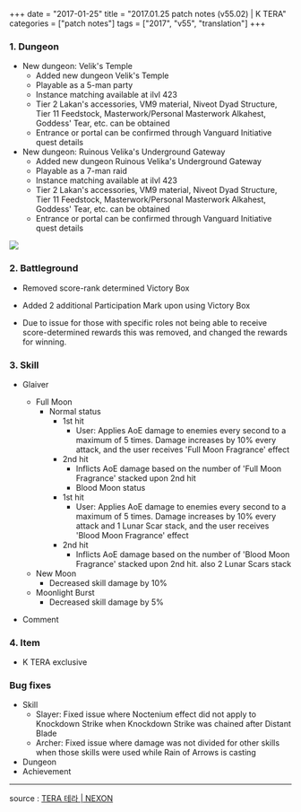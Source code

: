 +++
date = "2017-01-25"
title = "2017.01.25 patch notes (v55.02) | K TERA"
categories = ["patch notes"]
tags = ["2017", "v55", "translation"]
+++

### 1. Dungeon
- New dungeon: Velik's Temple
  - Added new dungeon Velik's Temple
  - Playable as a 5-man party
  - Instance matching available at ilvl 423
  - Tier 2 Lakan's accessories, VM9 material, Niveot Dyad Structure, Tier 11 Feedstock, Masterwork/Personal Masterwork Alkahest, Goddess' Tear, etc. can be obtained
  - Entrance or portal can be confirmed through Vanguard Initiative quest details
- New dungeon: Ruinous Velika's Underground Gateway
  - Added new dungeon Ruinous Velika's Underground Gateway
  - Playable as a 7-man raid
  - Instance matching available at ilvl 423
  - Tier 2 Lakan's accessories, VM9 material, Niveot Dyad Structure, Tier 11 Feedstock, Masterwork/Personal Masterwork Alkahest, Goddess' Tear, etc. can be obtained
  - Entrance or portal can be confirmed through Vanguard Initiative quest details

![](https://seraphinush-gaming.github.io/mysterium/images/patch-notes/2016-07-25-1.png)

### 2. Battleground
- Removed score-rank determined Victory Box
- Added 2 additional Participation Mark upon using Victory Box

- Due to issue for those with specific roles not being able to receive score-determined rewards this was removed, and changed the rewards for winning.

### 3. Skill
- Glaiver
  - Full Moon
    - Normal status
      - 1st hit
        - User: Applies AoE damage to enemies every second to a maximum of 5 times. Damage increases by 10% every attack, and the user receives 'Full Moon Fragrance' effect
      - 2nd hit
        - Inflicts AoE damage based on the number of 'Full Moon Fragrance' stacked upon 2nd hit
        - Blood Moon status
      - 1st hit
        - User: Applies AoE damage to enemies every second to a maximum of 5 times. Damage increases by 10% every attack and 1 Lunar Scar stack, and the user receives 'Blood Moon Fragrance' effect
      - 2nd hit
        - Inflicts AoE damage based on the number of 'Blood Moon Fragrance' stacked upon 2nd hit. also 2 Lunar Scars stack
  - New Moon
    - Decreased skill damage by 10%
  - Moonlight Burst
    - Decreased skill damage by 5%

- Comment

### 4. Item
- K TERA exclusive

### Bug fixes
- Skill
  - Slayer: Fixed issue where Noctenium effect did not apply to Knockdown Strike when Knockdown Strike was chained after Distant Blade
  - Archer: Fixed issue where damage was not divided for other skills when those skills were used while Rain of Arrows is casting
- Dungeon
- Achievement

----

source : [TERA 테라 | NEXON](http://tera.nexon.com/news/update/view.aspx?n4articlesn=261)
